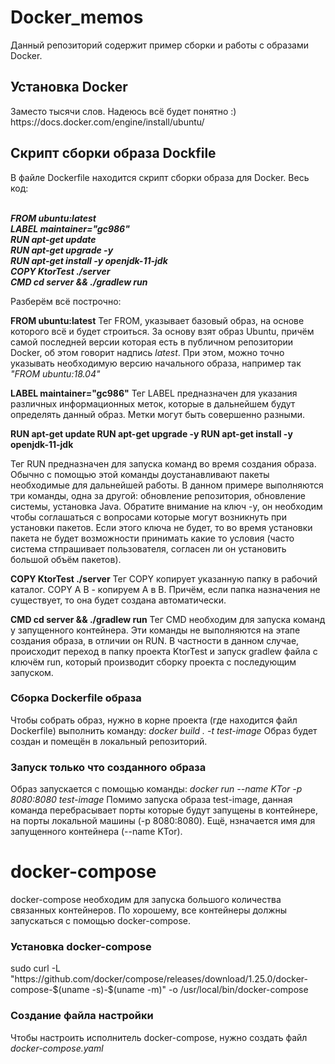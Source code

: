 # Docker_memos
Данный репозиторий содержит пример сборки и работы с образами Docker.

<h2>Установка Docker</h2>
Заместо тысячи слов. Надеюсь всё будет понятно :) https://docs.docker.com/engine/install/ubuntu/

<h2>Скрипт сборки образа <b>Dockfile</b></h2>
В файле Dockerfile находится скрипт сборки образа для Docker. 
Весь код:
<br>
<br>

<i><b>
FROM ubuntu:latest <br>
LABEL maintainer="gc986" <br>
RUN apt-get update  <br>
RUN apt-get upgrade -y <br>
RUN apt-get install -y openjdk-11-jdk <br>
COPY KtorTest ./server <br>
CMD cd server && ./gradlew run <br>
</b></i>

Разберём всё построчно:

<b>FROM ubuntu:latest</b>
Тег FROM, указывает базовый образ, на основе которого всё и будет строиться. За основу взят образ Ubuntu, причём самой последней версии которая есть в публичном репозитории Docker, об этом говорит надпись <i>latest</i>. При этом, можно точно указывать необходимую версию начального образа, например так <i>"FROM ubuntu:18.04"</i>

<b>LABEL maintainer="gc986"</b>
Тег LABEL предназначен для указания различных информационных меток, которые в дальнейшем будут определять данный образ. Метки могут быть совершенно разными.

<b>RUN apt-get update 
RUN apt-get upgrade -y
RUN apt-get install -y openjdk-11-jdk</b>

Тег RUN предназначен для запуска команд во время создания образа. Обычно с помощью этой команды доустанавливают пакеты необходимые для дальнейшей работы. В данном примере выполняются три команды, одна за другой: обновление репозитория, обновление системы, установка Java. Обратите внимание на ключ -y, он необходим чтобы соглашаться с вопросами которые могут возникнуть при установки пакетов. Если этого ключа не будет, то во время установки пакета не будет возможности принимать какие то условия (часто система стпрашивает пользователя, согласен ли он установить большой объём пакетов).

<b>COPY KtorTest ./server</b>
Тег COPY копирует указанную папку в рабочий каталог. COPY A B - копируем A в B. Причём, если папка назначения не существует, то она будет создана автоматически.

<b>CMD cd server && ./gradlew run</b>
Тег CMD необходим для запуска команд у запущенного контейнера. Эти команды не выполняются на этапе создания образа, в отличии он RUN. В частности в данном случае, происходит переход в папку проекта KtorTest и запуск gradlew файла с ключём run, который производит сборку проекта с последующим запуском.


<h3>Сборка Dockerfile образа</h3>
Чтобы собрать образ, нужно в корне проекта (где находится файл Dockerfile) выполнить команду: <i>docker build . -t test-image</i>
Образ будет создан и помещён в локальный репозиторий.

<h3>Запуск только что созданного образа</h3>
Образ запускается с помощью команды: <i>docker run --name KTor -p 8080:8080 test-image</i>
Помимо запуска образа test-image, данная команда перебрасывает порты которые будут запущены в контейнере, на порты локальной машины (-p 8080:8080). Ещё, нзначается имя для запущенного контейнера (--name KTor).


<h1>docker-compose</h1>
docker-compose необходим для запуска большого количества связанных контейнеров. По хорошему, все контейнеры должны запускаться с помощью docker-compose.

<h3>Установка docker-compose</h3>
sudo curl -L "https://github.com/docker/compose/releases/download/1.25.0/docker-compose-$(uname -s)-$(uname -m)" -o /usr/local/bin/docker-compose

<h3>Создание файла настройки</h3>
Чтобы настроить исполнитель docker-compose, нужно создать файл <i>docker-compose.yaml</i>
